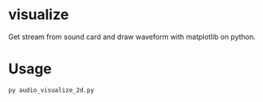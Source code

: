 # visualize
Get stream from sound card and draw waveform with matplotlib on python.

# Usage
```python
py audio_visualize_2d.py
```